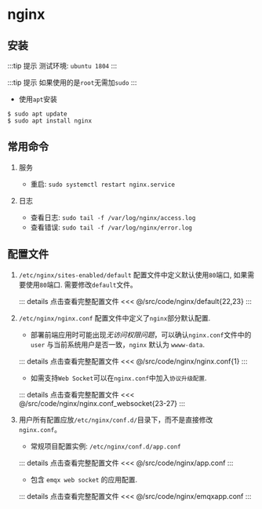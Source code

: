 # nginx

## 安装

:::tip 提示
测试环境: ``ubuntu 1804``
:::

:::tip 提示
如果使用的是``root``无需加``sudo``
:::

- 使用``apt``安装

```shell
$ sudo apt update
$ sudo apt install nginx
```

## 常用命令

1. 服务

	- 重启: ``sudo systemctl restart nginx.service``

2. 日志

	- 查看日志: ``sudo tail -f /var/log/nginx/access.log`` 
	- 查看错误: ``sudo tail -f /var/log/nginx/error.log``


## 配置文件

1. ``/etc/nginx/sites-enabled/default`` 配置文件中定义默认使用``80``端口, 如果需要使用``80``端口. 需要修改``default``文件。

	::: details 点击查看完整配置文件
	<<< @/src/code/nginx/default{22,23}
	::: 

1. ``/etc/nginx/nginx.conf`` 配置文件中定义了``nginx``部分默认配置.

	- 部署前端应用时可能出现*无访问权限问题*，可以确认``nginx.conf``文件中的 ``user`` 与当前系统用户是否一致，``nginx`` 默认为 ``wwww-data``.

	::: details 点击查看完整配置文件
	<<< @/src/code/nginx/nginx.conf{1}
	::: 

	- 如需支持``Web Socket``可以在``nginx.conf``中加入``协议升级配置``.

	::: details 点击查看完整配置文件
	<<< @/src/code/nginx/nginx.conf_websocket{23-27}
	::: 

1. 用户所有配置应放``/etc/nginx/conf.d/``目录下，而不是直接修改``nginx.conf``。

	- 常规项目配置实例: ``/etc/nginx/conf.d/app.conf``

	::: details 点击查看完整配置文件
	<<< @/src/code/nginx/app.conf
	::: 

	- 包含 ``emqx web socket`` 的应用配置.

	::: details 点击查看完整配置文件
	<<< @/src/code/nginx/emqxapp.conf
	::: 
